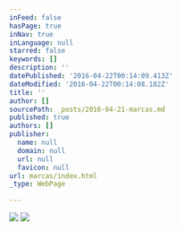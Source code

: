 ```yaml
---
inFeed: false
hasPage: true
inNav: true
inLanguage: null
starred: false
keywords: []
description: ''
datePublished: '2016-04-22T00:14:09.413Z'
dateModified: '2016-04-22T00:14:08.182Z'
title: ''
author: []
sourcePath: _posts/2016-04-21-marcas.md
published: true
authors: []
publisher:
  name: null
  domain: null
  url: null
  favicon: null
url: marcas/index.html
_type: WebPage

---
```

![](https://the-grid-user-content.s3-us-west-2.amazonaws.com/d6afbda5-ede4-4f1a-890c-c3a33d0abfb4.gif)
![](https://the-grid-user-content.s3-us-west-2.amazonaws.com/c9e8dd0c-9a39-4df4-af39-25ab4402c234.png)